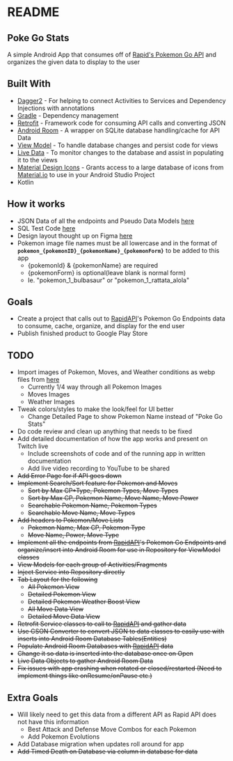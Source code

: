 # README
## Poke Go Stats
A simple Android App that consumes off of [Rapid's Pokemon Go API](https://rapidapi.com/brianiswu/api/pokemon-go1) and organizes the given data to display to the user

## Built With
* [Dagger2](https://dagger.dev/) - For helping to connect Activities to Services and Dependency Injections with annotations
* [Gradle](https://gradle.org/) - Dependency management
* [Retrofit](https://square.github.io/retrofit/) - Framework code for consuming API calls and converting JSON
* [Android Room](https://developer.android.com/topic/libraries/architecture/room) - A wrapper on SQLite database handling/cache for API Data
* [View Model](https://developer.android.com/topic/libraries/architecture/viewmodel) - To handle database changes and persist code for views
* [Live Data](https://developer.android.com/topic/libraries/architecture/livedata) - To monitor changes to the database and assist in populating it to the views
* [Material Design Icons](https://github.com/konifar/android-material-design-icon-generator-plugin) - Grants access to a large database of icons from [Material.io](https://material.io/resources/icons/?style=baseline) to use in your Android Studio Project
* Kotlin

## How it works
* JSON Data of all the endpoints and Pseudo Data Models [here](https://pastebin.com/UXTUaGDX)
* SQL Test Code [here](https://pastebin.com/j9iQZfRN)
* Design layout thought up on Figma [here](https://www.figma.com/file/YqNCemCw1D11ra9U2rWBj0/Poke-Go-Stats?node-id=0%3A1)
* Pokemon image file names must be all lowercase and in the format of **``pokemon_{pokemonID}_{pokemonName}_{pokemonForm}``** to be added to this app
    * {pokemonId} & {pokemonName} are required
    * {pokemonForm} is optional(leave blank is normal form)
    * Ie. "pokemon_1_bulbasaur" or "pokemon_1_rattata_alola"

## Goals
* Create a project that calls out to [RapidAPI](https://rapidapi.com/brianiswu/api/pokemon-go1)'s Pokemon Go Endpoints data to consume, cache, organize, and display for the end user
* Publish finished product to Google Play Store

## TODO
* Import images of Pokemon, Moves, and Weather conditions as webp files from [here](https://pokemon.gameinfo.io/)
    * Currently 1/4 way through all Pokemon Images
    * Moves Images
    * Weather Images
* Tweak colors/styles to make the look/feel for UI better
    * Change Detailed Page to show Pokemon Name instead of "Poke Go Stats"
* Do code review and clean up anything that needs to be fixed
* Add detailed documentation of how the app works and present on Twitch live
    * Include screenshots of code and of the running app in written documentation
    * Add live video recording to YouTube to be shared
* ~~Add Error Page for if API goes down~~
* ~~Implement Search/Sort feature for Pokemon and Moves~~
    * ~~Sort by Max CP+Type, Pokemon Types, Move Types~~
    * ~~Sort by Max CP, Pokemon Name, Move Name, Move Power~~
    * ~~Searchable Pokemon Name, Pokemon Types~~
    * ~~Searchable Move Name, Move Types~~
* ~~Add headers to Pokemon/Move Lists~~
    * ~~Pokemon Name, Max CP, Pokemon Type~~
    * ~~Move Name, Power, Move Type~~
* ~~Implement all the endpoints from [RapidAPI](https://rapidapi.com/brianiswu/api/pokemon-go1)'s Pokemon Go Endpoints and organize/insert into Android Room for use in Repository for ViewModel classes~~
* ~~View Models for each group of Activities/Fragments~~
* ~~Inject Service into Repository directly~~
* ~~Tab Layout for the following~~
    * ~~All Pokemon View~~
    * ~~Detailed Pokemon View~~
    * ~~Detailed Pokemon Weather Boost View~~
    * ~~All Move Data View~~
    * ~~Detailed Move Data View~~
* ~~Retrofit Service classes to call to [RapidAPI](https://rapidapi.com/brianiswu/api/pokemon-go1) and gather data~~
* ~~Use GSON Converter to convert JSON to data classes to easily use with inserts into Android Room Database Tables(Entities)~~
* ~~Populate Android Room Databases with [RapidAPI](https://rapidapi.com/brianiswu/api/pokemon-go1) data~~
* ~~Change it so data is inserted into the database once on Open~~
* ~~Live Data Objects to gather Android Room Data~~
* ~~Fix issues with app crashing when rotated or closed/restarted (Need to implement things like onResume/onPause etc.)~~

## Extra Goals
* Will likely need to get this data from a different API as Rapid API does not have this information
    * Best Attack and Defense Move Combos for each Pokemon
    * Add Pokemon Evolutions
* Add Database migration when updates roll around for app
* ~~Add Timed Death on Database via column in database for data~~
